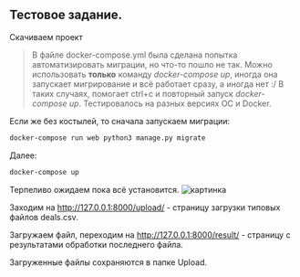## Тестовое задание.

Скачиваем проект
>В файле docker-compose.yml была сделана попытка автоматизировать миграции, но что-то пошло не так. Можно использовать **только** команду *docker-compose up*, иногда она запускает мигрирование и всё работает сразу, а иногда нет :/
В таких случаях, помогает ctrl+c и повторный запуск  *docker-compose up*. Тестировалось на разных версиях ОС и Docker.

Если же без костылей, то сначала запускаем миграции:
```sh
docker-compose run web python3 manage.py migrate
```

Далее:
```sh
docker-compose up
```
Терпеливо ожидаем пока всё установится.
![картинка](https://cdn1.savepice.ru/uploads/2020/2/4/013e2d1613245707267ae8aa8c0a4ffc-full.png)

Заходим на http://127.0.0.1:8000/upload/  - страницу загрузки типовых файлов deals.csv.

Загружаем файл, переходим на http://127.0.0.1:8000/result/ - страницу с результатами обработки последнего файла.

Загруженные файлы сохраняются в папке Upload.


